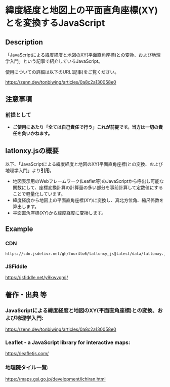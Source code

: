 # 緯度経度と地図上の平面直角座標(XY)とを変換するJavaScript

## Description

「JavaScriptによる緯度経度と地図のXY(平面直角座標)との変換、および地理学入門」という記事で紹介しているJavaScript。

使用についての詳細は以下のURL(記事)をご覧ください。

https://zenn.dev/tonbiwing/articles/0a8c2a130058e0

## 注意事項

### 前提として

- **ご使用にあたり「全ては自己責任で行う」これが前提です。当方は一切の責任を負いかねます。**

## latlonxy.jsの概要

以下、「JavaScriptによる緯度経度と地図のXY(平面直角座標)との変換、および地理学入門」より**引用**。

- 地図表示用のWebフレームワーク(Leaflet等)のJavaScriptから呼出し可能な関数にして、座標変換計算の計算量の多い部分を事前計算して定数値にすることで軽量化しています。
- 緯度経度から地図上の平面直角座標(XY)に変換し、真北方位角、縮尺係数を算出します。
- 平面直角座標(XY)から緯度経度に変換します。

## Example

### CDN
```html:jsDelivr
https://cdn.jsdelivr.net/gh/four4to6/latlonxy_js@latest/data/latlonxy.js
```

### JSFiddle
https://jsfiddle.net/y9kwvgmj/


## 著作・出典 等

### JavaScriptによる緯度経度と地図のXY(平面直角座標)との変換、および地理学入門:
https://zenn.dev/tonbiwing/articles/0a8c2a130058e0

### Leaflet - a JavaScript library for interactive maps:
https://leafletjs.com/

### 地理院タイル一覧:
https://maps.gsi.go.jp/development/ichiran.html

